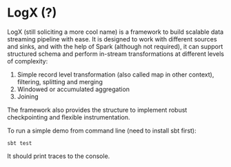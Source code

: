 # LogX (?)

LogX (still soliciting a more cool name) is a framework to build scalable data streaming pipeline with ease.
It is designed to work with different sources and sinks, and with the help of Spark (although not required),
it can support structured schema and perform in-stream transformations at different levels of complexity:
 1. Simple record level transformation (also called map in other context), filtering, splitting and merging
 2. Windowed or accumulated aggregation
 3. Joining

The framework also provides the structure to implement robust checkpointing and flexible instrumentation.

To run a simple demo from command line (need to install sbt first):

`sbt test`

It should print traces to the console.